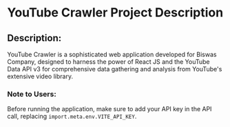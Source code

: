 # YouTube Crawler Project Description

## Description:
YouTube Crawler is a sophisticated web application developed for Biswas Company, designed to harness the power of React JS and the YouTube Data API v3 for comprehensive data gathering and analysis from YouTube's extensive video library.

### Note to Users:
Before running the application, make sure to add your API key in the API call, replacing `import.meta.env.VITE_API_KEY`.